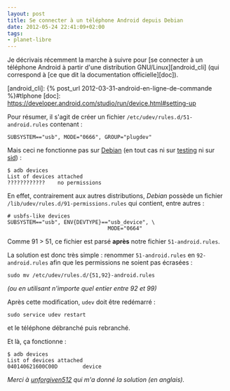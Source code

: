 ```yaml
---
layout: post
title: Se connecter à un téléphone Android depuis Debian
date: 2012-05-24 22:41:09+02:00
tags:
- planet-libre
---
```


Je décrivais récemment la marche à suivre pour [se connecter à un téléphone
Android à partir d'une distribution GNU/Linux][android_cli] (qui correspond à
[ce que dit la documentation officielle][doc]).

[android_cli]: {% post_url 2012-03-31-android-en-ligne-de-commande %}#tlphone
[doc]: https://developer.android.com/studio/run/device.html#setting-up

Pour résumer, il s'agit de créer un fichier `/etc/udev/rules.d/51-android.rules`
contenant :

    SUBSYSTEM=="usb", MODE="0666", GROUP="plugdev"

Mais ceci ne fonctionne pas sur [Debian][] (en tout cas ni sur [testing][] ni
sur [sid][]) :

[debian]: http://fr.wikipedia.org/wiki/Debian
[testing]: http://www.debian.org/releases/testing/
[sid]: http://www.debian.org/releases/sid/

    $ adb devices
    List of devices attached 
    ????????????    no permissions

En effet, contrairement aux autres distributions, _Debian_ possède un fichier
`/lib/udev/rules.d/91-permissions.rules` qui contient, entre autres :

    # usbfs-like devices
    SUBSYSTEM=="usb", ENV{DEVTYPE}=="usb_device", \
                                    MODE="0664"

Comme 91 > 51, ce fichier est parsé **après** notre fichier `51-android.rules`.

La solution est donc très simple : renommer `51-android.rules` en
`92-android.rules` afin que les permissions ne soient pas écrasées :

    sudo mv /etc/udev/rules.d/{51,92}-android.rules

_(ou en utilisant n'importe quel entier entre 92 et 99)_

Après cette modification, `udev` doit être redémarré :

    sudo service udev restart

et le téléphone débranché puis rebranché.

Et là, ça fonctionne :

    $ adb devices
    List of devices attached 
    040140621600C00D        device

_Merci à [unforgiven512][] qui m'a donné la solution (en anglais)._

[unforgiven512]: http://unforgivendevelopment.com/2011/05/20/udev-headaches-on-debian-testing-wheezy/
